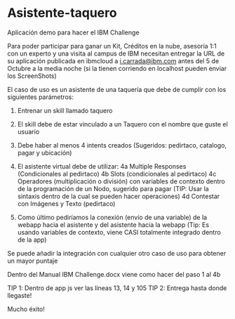 # Asistente-taquero
Aplicación demo para hacer el IBM Challenge

Para poder participar para ganar un Kit, Créditos en la nube, asesoría 1:1 con un experto y una visita al campus de IBM necesitan entregar la URL de su aplicación publicada en ibmcloud a i.carrada@ibm.com antes del 5 de Octubre a la media noche (si la tienen corriendo en localhost pueden enviar los ScreenShots)

El caso de uso es un asistente de una taquería que debe de cumplir con los siguientes parámetros:

1. Entrenar un skill llamado taquero
2. El skill debe de estar vinculado a un Taquero con el nombre que guste el usuario
3. Debe haber al menos 4 intents creados (Sugeridos: pedirtaco, catalogo, pagar y ubicación)
4. El asistente virtual debe de utilizar:
   4a Multiple Responses (Condicionales al pedirtaco)
   4b Slots (condicionales al pedirtaco)
   4c Operadores (multiplicación o división) con variables de contexto dentro de la programación de un Nodo, sugerido para pagar (TIP: Usar la sintaxis <? ?> dentro de la cual se pueden hacer operaciones)
   4d Contestar con Imágenes y Texto (pedirtaco) 

5. Como último pediríamos la conexión (envío de una variable) de la webapp hacia el asistente y del asistente hacia la webapp (Tip: Es usando variables de contexto, viene CASI totalmente integrado dentro de la app)

Se puede añadir la integración con cualquier otro caso de uso para obtener un mayor puntaje

Dentro del Manual IBM Challenge.docx viene como hacer del paso 1 al 4b

TIP 1: Dentro de app js ver las líneas 13, 14 y 105
TIP 2: Entrega hasta donde llegaste!

Mucho éxito!